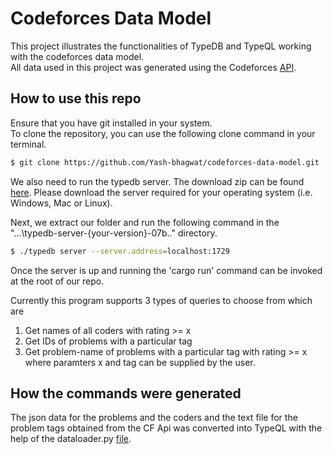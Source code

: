 # Codeforces Data Model
This project illustrates the functionalities of TypeDB and TypeQL working with the codeforces data model.  
All data used in this project was generated using the Codeforces [API](https://codeforces.com/apiHelp).  

## How to use this repo
Ensure that you have git installed in your system.  
To clone the repository, you can use the following clone command in your terminal.
```bash
$ git clone https://github.com/Yash-bhagwat/codeforces-data-model.git
```

We also need to run the typedb server. The download zip can be found [here](https://repo.vaticle.com/#browse/browse:artifact-snapshot:vaticle_typedb%2F07b9dfe04c786888a68f70b6f46dfdad1c9bb2e5). Please download the server required for your operating system (i.e. Windows, Mac or Linux).

Next, we extract our folder and run the following command in the "...\typedb-server-{your-version}-07b.." directory.  

```bash
$ ./typedb server --server.address=localhost:1729
```

Once the server is up and running the 'cargo run' command can be invoked at the root of our repo.

Currently this program supports 3 types of queries to choose from which are  
1) Get names of all coders with rating >= x  
2) Get IDs of problems with a particular tag
3) Get problem-name of problems with a particular tag with rating >= x
where paramters x and tag can be supplied by the user.

## How the commands were generated
The json data for the problems and the coders and the text file for the problem tags obtained from the CF Api was converted into TypeQL with the help of the dataloader.py [file](src/dataloader.py).


